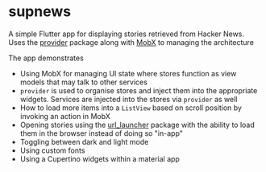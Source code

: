 # supnews

A simple Flutter app for displaying stories retrieved from Hacker News. Uses the [provider](https://github.com/rrousselGit/provider) package along with [MobX](https://mobx.pub) to managing the architecture

The app demonstrates

* Using MobX for managing UI state where stores function as view models that may talk to other services
* `provider` is used to organise stores and inject them into the appropriate widgets. Services are injected into the stores via `provider` as well
* How to load more items into a `ListView` based on scroll position by invoking an action in MobX
* Opening stories using the [url_launcher](https://github.com/flutter/plugins/tree/master/packages/url_launcher) package with the ability to load them in the browser instead of doing so "in-app"
* Toggling between dark and light mode
* Using custom fonts
* Using a Cupertino widgets within a material app
